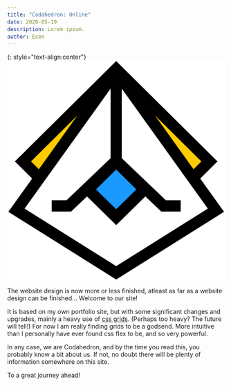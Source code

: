 ```yaml
---
title: "Codahedron: Online"
date: 2020-05-19
description: Lorem ipsum.
author: Ecen
---
```


{: style="text-align:center"}
![codahedron logo blue](/assets/images/codahedron-3-blue.svg)

The website design is now more or less finished, atleast as far as a website design can be finished... Welcome to our site!

It is based on my own portfolio site, but with some significant changes and upgrades, mainly a heavy use of [css grids](https://developer.mozilla.org/en-US/docs/Web/CSS/CSS_Grid_Layout/Basic_Concepts_of_Grid_Layout). (Perhaps too heavy? The future will tell!) For now I am really finding grids to be a godsend. More intuitive than I personally have ever found css flex to be, and so very powerful.

In any case, we are Codahedron, and by the time you read this, you probably know a bit about us. If not, no doubt there will be plenty of information somewhere on this site.

To a great journey ahead!
